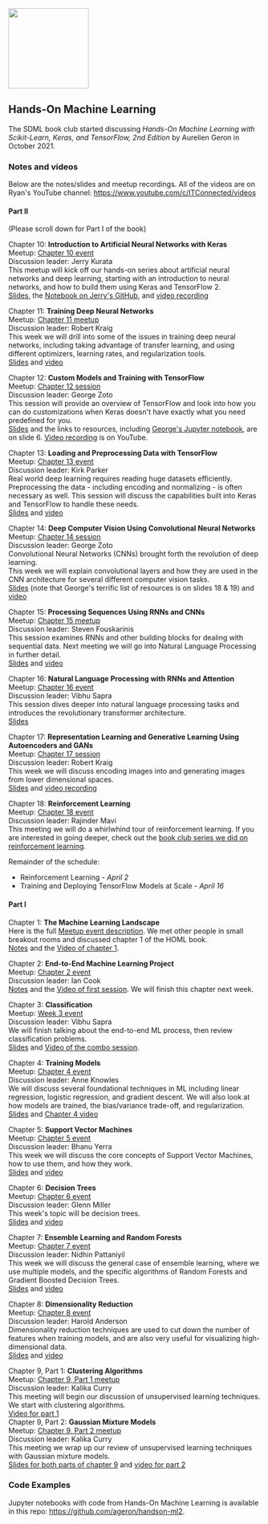 <img src="https://github.com/SanDiegoMachineLearning/bookclub/blob/master/images/homl_geron.jpg?raw=true" width="160">

## Hands-On Machine Learning

The SDML book club started discussing *Hands-On Machine Learning with Scikit-Learn, Keras, and TensorFlow, 2nd Edition* 
by Aurelien Geron in October 2021. 

### Notes and videos
Below are the notes/slides and meetup recordings.  All of the videos are on Ryan's YouTube channel:  https://www.youtube.com/c/ITConnected/videos

#### Part II
(Please scroll down for Part I of the book)

Chapter 10:  **Introduction to Artificial Neural Networks with Keras** \
Meetup:  [Chapter 10 event](https://www.meetup.com/San-Diego-Machine-Learning/events/282852047/) \
Discussion leader:  Jerry Kurata \
This meetup will kick off our hands-on series about artificial neural networks and deep learning,
starting with an introduction to neural networks, and how to build them using Keras and TensorFlow 2. \
[Slides](./homl/Chapter-10-Intro-to-ANN-with-Keras.pdf), the [Notebook on Jerry's GitHub](https://github.com/JerryKurata/SanDiego-ML/blob/main/Hands_on_ML_Chapter_10.ipynb), 
and [video recording](https://youtu.be/OzD5so-wGqg)

Chapter 11:  **Training Deep Neural Networks** \
Meetup:  [Chapter 11 meetup](https://www.meetup.com/San-Diego-Machine-Learning/events/283147814/) \
Discussion leader:  Robert Kraig \
This week we will drill into some of the issues in training deep neural networks, including taking advantage of transfer learning, and using different optimizers, learning rates, and regularization tools. \
[Slides](./homl/geron_chapter11_220115.pdf) and [video](https://youtu.be/lHF8ff-jvdM)

Chapter 12:  **Custom Models and Training with TensorFlow** \
Meetup:  [Chapter 12 session](https://www.meetup.com/San-Diego-Machine-Learning/events/283296968) \
Discussion leader:  George Zoto \
This session will provide an overview of TensorFlow and look into how you can do customizations when Keras doesn't have exactly what you need predefined for you. \
[Slides](./homl/Custom%20Models%20and%20Training%20with%20TensorFlow.pdf) and the links to resources, including [George's Jupyter notebook](https://colab.research.google.com/drive/1BXxiVvbybLgzi89SpKGtiZwPCmVQJ-DI?usp=sharing), are on slide 6.  [Video recording](https://youtu.be/z4RiEEw2NaU) is on YouTube.

Chapter 13:  **Loading and Preprocessing Data with TensorFlow** \
Meetup:  [Chapter 13 event](https://www.meetup.com/San-Diego-Machine-Learning/events/283432190/) \
Discussion leader:  Kirk Parker \
Real world deep learning requires reading huge datasets efficiently. Preprocessing the data - including encoding and normalizing - is often necessary as well.
This session will discuss the capabilities built into Keras and TensorFlow to handle these needs. \
[Slides](./homl/13.%20Loading%20and%20Preprocessing%20Data%20with%20TensorFlow.pdf) and [video](https://youtu.be/fN1l07ayiyQ)

Chapter 14:  **Deep Computer Vision Using Convolutional Neural Networks** \
Meetup:  [Chapter 14 session](https://www.meetup.com/San-Diego-Machine-Learning/events/283581229/) \
Discussion leader:  George Zoto \
Convolutional Neural Networks (CNNs) brought forth the revolution of deep learning.  
This week we will explain convolutional layers and how they are used in the CNN architecture for several different computer vision tasks. \
[Slides](./homl/Deep%20Computer%20Vision%20Using%20Convolutional%20Neural%20Networks.pdf) (note that George's terrific list of resources is on slides 18 & 19) 
and [video](https://youtu.be/8tuQSn2q9-k)

Chapter 15:  **Processing Sequences Using RNNs and CNNs** \
Meetup:  [Chapter 15 meetup](https://www.meetup.com/San-Diego-Machine-Learning/events/283788541/) \
Discussion leader:  Steven Fouskarinis \
This session examines RNNs and other building blocks for dealing with sequential data. 
Next meeting we will go into Natural Language Processing in further detail. \
[Slides](./homl/HOML-Ch15_Processing_Sequences_w_RNNs+CNNs.pdf) and [video](https://youtu.be/OMUollnjz_s)

Chapter 16:  **Natural Language Processing with RNNs and Attention** \
Meetup:  [Chapter 16 event](https://www.meetup.com/San-Diego-Machine-Learning/events/284126272/) \
Discussion leader:  Vibhu Sapra \
This session dives deeper into natural language processing tasks and introduces the revolutionary transformer architecture. \
[Slides](./homl/NLP%20with%20RNNs%20%26%20Attention.pdf)

Chapter 17:  **Representation Learning and Generative Learning Using Autoencoders and GANs** \
Meetup:  [Chapter 17 session](https://www.meetup.com/San-Diego-Machine-Learning/events/284437576/) \
Discussion leader:  Robert Kraig \
This week we will discuss encoding images into and generating images from lower dimensional spaces. \
[Slides](./homl/HOML_chapter17_220319.pdf) and [video recording](https://youtu.be/Zt0GAkeGfBQ)

Chapter 18:  **Reinforcement Learning** \
Meetup:  [Chapter 18 event](https://www.meetup.com/San-Diego-Machine-Learning/events/284728428/) \
Discussion leader:  Rajinder Mavi \
This meeting we will do a whirlwhind tour of reinforcement learning. 
If you are interested in going deeper, check out the [book club series we did on reinforcement learning](./reinforcement-learning.md).

Remainder of the schedule:
* Reinforcement Learning - *April 2*
* Training and Deploying TensorFlow Models at Scale - *April 16*


#### Part I

Chapter 1:  **The Machine Learning Landscape** \
Here is the full [Meetup event description](https://www.meetup.com/San-Diego-Machine-Learning/events/280580801/). 
We met other people in small breakout rooms and discussed chapter 1 of the HOML book. \
[Notes](https://docs.google.com/document/d/1YauZ7W1Q2TemzErmd9faLi11s4jdneRBjhf_ioJG_iM/edit?usp=sharing) and the [Video of chapter 1](https://youtu.be/-ou7shMJFws).

Chapter 2:  **End-to-End Machine Learning Project** \
Meetup:  [Chapter 2 event](https://www.meetup.com/San-Diego-Machine-Learning/events/281328667/) \
Discussion leader:  Ian Cook \
[Notes](./homl/Ch2.pdf) and the [Video of first session](https://youtu.be/Sg-TtgEFEQg).  We will finish this chapter next week.

Chapter 3:  **Classification** \
Meetup:  [Week 3 event](https://www.meetup.com/San-Diego-Machine-Learning/events/281476737/) \
Discussion leader:  Vibhu Sapra \
We will finish talking about the end-to-end ML process, then review classification problems. \
[Slides](./homl/Hands-On%20Machine%20Learning%20MNIST%20+%20Classification.pdf) and [Video of the combo session](https://youtu.be/VTflLUkdpe8).

Chapter 4:  **Training Models** \
Meetup:  [Chapter 4 event](https://www.meetup.com/San-Diego-Machine-Learning/events/281616380) \
Discussion leader:  Anne Knowles \
We will discuss several foundational techniques in ML including linear regression, logistic regression, and gradient descent. 
We will also look at how models are trained, the bias/variance trade-off, and regularization. \
[Slides](./homl/SDML-GeronCh4Facilitate2021_.pdf) and [Chapter 4 video](https://youtu.be/Z9nqssVrXn0)

Chapter 5:  **Support Vector Machines** \
Meetup:  [Chapter 5 event](https://www.meetup.com/San-Diego-Machine-Learning/events/281763016/) \
Discussion leader:  Bhanu Yerra \
This week we will discuss the core concepts of Support Vector Machines, how to use them, and how they work. \
[Slides](./homl/SDML_BookClub_HOML_Ch5SVM_Presentation.pdf) and [video](https://youtu.be/F98v9k-NT1g)

Chapter 6:  **Decision Trees** \
Meetup:  [Chapter 6 event](https://www.meetup.com/San-Diego-Machine-Learning/events/281918774/) \
Discussion leader:  Glenn Miller \
This week's topic will be decision trees. \
[Slides](./homl/HOML.6.Decision%20Trees.pdf) and [video](https://youtu.be/fj6J6_tcOCs)

Chapter 7:  **Ensemble Learning and Random Forests** \
Meetup:  [Chapter 7 event](https://www.meetup.com/San-Diego-Machine-Learning/events/282072635/) \
Discussion leader:  Nidhin Pattaniyil \
This week we will discuss the general case of ensemble learning, where we use multiple models,
and the specific algorithms of Random Forests and Gradient Boosted Decision Trees. \
[Slides](./homl/Chapter%207.%20Ensemble%20Learning%20and%20Random%20Forests.pdf) and [video](https://youtu.be/O7EwcPmP4Dk)

Chapter 8:  **Dimensionality Reduction** \
Meetup:  [Chapter 8 event](https://www.meetup.com/San-Diego-Machine-Learning/events/282216890) \
Discussion leader:  Harold Anderson \
Dimensionality reduction techniques are used to cut down the number of features when training models, 
and are also very useful for visualizing high-dimensional data. \
[Slides](./homl/Dimensionality%20reduction.pdf) and [video](https://youtu.be/6Ai8G2Now0A)

Chapter 9, Part 1:  **Clustering Algorithms** \
Meetup:  [Chapter 9, Part 1 meetup](https://www.meetup.com/San-Diego-Machine-Learning/events/282496281/) \
Discussion leader:  Kalika Curry \
This meeting will begin our discussion of unsupervised learning techniques. We start with clustering algorithms. \
[Video for part 1](https://youtu.be/9Iqno057vwY) \
Chapter 9, Part 2:  **Gaussian Mixture Models** \
Meetup:  [Chapter 9, Part 2 meetup](https://www.meetup.com/San-Diego-Machine-Learning/events/282634931/) \
Discussion leader:  Kalika Curry \
This meeting we wrap up our review of unsupervised learning techniques with Gaussian mixture models. \
[Slides for both parts of chapter 9](./homl/HoML%20Chapter%209%20-%20Unsupervised%20Learning.pdf) and [video for part 2](https://youtu.be/mhDM-rlP6bQ)


### Code Examples
Jupyter notebooks with code from Hands-On Machine Learning is available in this repo:  https://github.com/ageron/handson-ml2.

<br>
<br>
